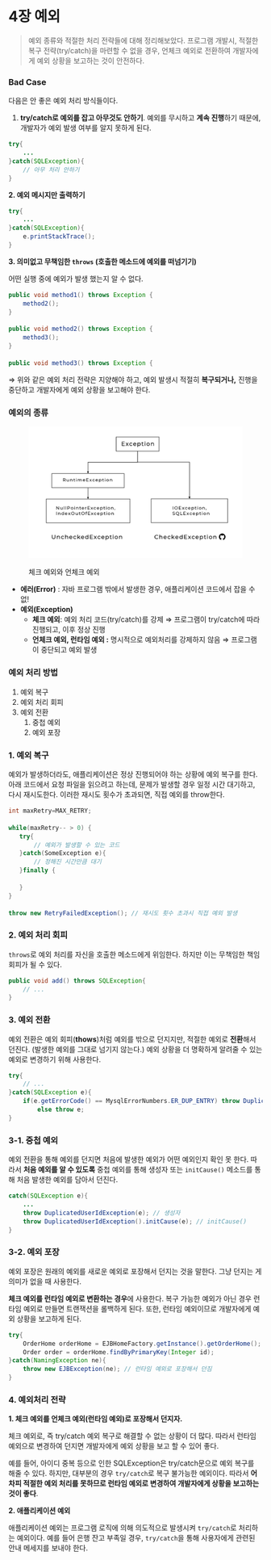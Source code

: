 # 4장 예외

> 예외 종류와 적절한 처리 전략들에 대해 정리해보았다. 프로그램 개발시, 적절한 복구 전략(try/catch)을 마련할 수 없을 경우, 언체크 예외로 전환하여 개발자에게 예외 상황을 보고하는 것이 안전하다.



### Bad Case

다음은 안 좋은 예외 처리 방식들이다.

1. **try/catch로 예외를 잡고 아무것도 안하기**. 예외를 무시하고 **계속 진행**하기 때문에, 개발자가 예외 발생 여부를 알지 못하게 된다.

```java
try{
    ...
}catch(SQLException){
    // 아무 처리 안하기
}
```

**2. 예외 메시지만 출력하기**

```java
try{
    ...
}catch(SQLException){
    e.printStackTrace();
}
```

**3. 의미없고 무책임한 `throws` (호출한 메소드에 예외를 떠넘기기)**

어떤 실행 중에 예외가 발생 했는지 알 수 없다.

```java
public void method1() throws Exception {
	method2();
}

public void method2() throws Exception {
	method3();
}

public void method3() throws Exception {
```

⇒ 위와 같은 예외 처리 전략은 지양해야 하고, 예외 발생시 적절히 **복구되거나,** 진행을 중단하고 개발자에게 예외 상황을 보고해야 한다.





### 예외의 종류

<figure><img src="../../.gitbook/assets/image.png" alt=""><figcaption><p>체크 예외와 언체크 예외</p></figcaption></figure>

* **에러(Error)** : 자바 프로그램 밖에서 발생한 경우, 애플리케이션 코드에서 잡을 수 없!
* **예외(Exception)**
  * **체크 예외**: 예외 처리 코드(try/catch)를 강제 ⇒ 프로그램이 try/catch에 따라 진행되고, 이후 정상 진행
  * **언체크 예외, 런타임 예외 :** 명시적으로 예외처리를 강제하지 않음 ⇒ 프로그램이 중단되고 예외 발생

### 예외 처리 방법

1. &#x20;예외 복구
2. 예외 처리 회피
3. 예외 전환
   1. &#x20;중첩 예외
   2. 예외 포장



### 1. 예외 복구

예외가 발생하더라도, 애플리케이션은 정상 진행되어야 하는 상황에 예외 복구를 한다. 아래 코드에서 요청 파일을 읽으려고 하는데, 문제가 발생할 경우 일정 시간 대기하고, 다시 재시도한다. 이러한 재시도 횟수가 초과되면, 직접 예외를 throw한다.

```java
int maxRetry=MAX_RETRY;
 
while(maxRetry-- > 0) {
   try{
       // 예외가 발생할 수 있는 코드
   }catch(SomeException e){
       // 정해진 시간만큼 대기
   }finally {
       
   }
}

throw new RetryFailedException(); // 재시도 횟수 초과시 직접 예외 발생
```





### 2. 예외 처리 회피

`throws`로 예외 처리를 자신을 호출한 메소드에게 위임한다. 하지만 이는 무책임한 책임 회피가 될 수 있다.

```java
public void add() throws SQLException{
	// ...
}
```

###

### 3. 예외 전환

예외 전환은 예외 회피(**thows**)처럼 예외를 밖으로 던지지만, 적절한 예외로 **전환**해서 던진다. (발생한 예외를 그대로 넘기지 않는다.) 예외 상황을 더 명확하게 알려줄 수 있는 예외로 변경하기 위해 사용한다.

```java
try{
    // ...
}catch(SQLException e){
    if(e.getErrorCode() == MysqlErrorNumbers.ER_DUP_ENTRY) throw DuplicateUserIdException();
    	else throw e;
}
```



### 3-1. 중첩 예외

예외 전환을 통해 예외를 던지면 처음에 발생한 예외가 어떤 예외인지 확인 못 한다. 따라서 **처음 예외를 알 수 있도록** 중첩 예외를 통해 생성자 또는 `initCause()` 메소드를 통해 처음 발생한 예외를 담아서 던진다.

```java
catch(SQLException e){
    ...
    throw DuplicatedUserIdException(e); // 생성자 
    throw DuplicatedUserIdException().initCause(e); // initCause() 
}
```



### 3-2. 예외 포장

예외 포장은 원래의 예외를 새로운 예외로 포장해서 던지는 것을 말한다. 그냥 던지는 게 의미가 없을 때 사용한다.

**체크 예외를 런타임 예외로 변환하는 경우**에 사용한다. 복구 가능한 예외가 아닌 경우 런타임 예외로 만들면 트랜잭션을 롤백하게 된다. 또한, 런타임 예외이므로 개발자에게 예외 상황을 보고하게 된다.

```java
try{
    OrderHome orderHome = EJBHomeFactory.getInstance().getOrderHome();
    Order order = orderHome.findByPrimaryKey(Integer id);
}catch(NamingException ne){
    throw new EJBException(ne); // 런타임 예외로 포장해서 던짐
}
```

###

### 4. 예외처리 전략

**1. 체크 예외를 언체크 예외(런타임 예외)로 포장해서 던지자.**

체크 예외로, 즉 try/catch 예외 복구로 해결할 수 없는 상황이 더 많다. 따라서 런타임 예외으로 변경하여 던지면 개발자에게 예외 상황을 보고 할 수 있어 좋다.

예를 들어, 아이디 중복 등으로 인한 SQLException은 try/catch문으로 예외 복구를 해줄 수 있다. 하지만, 대부분의 경우 `try/catch`로 복구 불가능한 예외이다. 따라서 **어차피 적절한 예외 처리를 못하므로 런타임 예외로 변경하여 개발자에게 상황을 보고하는 것이 좋다**.

**2. 애플리케이션 예외**

애플리케이션 예외는 프로그램 로직에 의해 의도적으로 발생시켜 `try/catch`로 처리하는 예외이다. 예를 들어 은행 잔고 부족일 경우, `try/catch`을 통해 사용자에게 관련된 안내 메세지를 보내야 한다.





